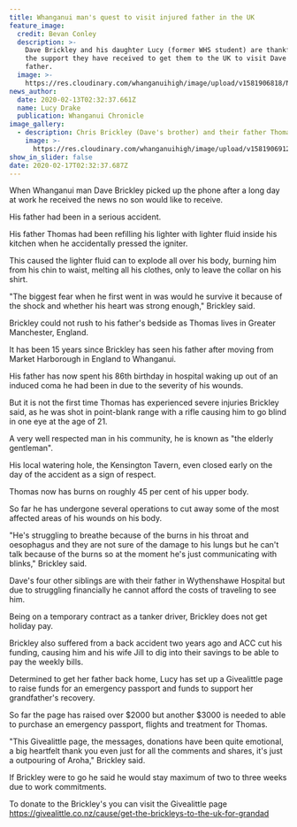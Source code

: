```yaml
---
title: Whanganui man's quest to visit injured father in the UK
feature_image:
  credit: Bevan Conley
  description: >-
    Dave Brickley and his daughter Lucy (former WHS student) are thankful for
    the support they have received to get them to the UK to visit Dave's injured
    father.
  image: >-
    https://res.cloudinary.com/whanganuihigh/image/upload/v1581906818/News/Lucy_Brickley._Chron_13.2.20.jpg
news_author:
  date: 2020-02-13T02:32:37.661Z
  name: Lucy Drake
  publication: Whanganui Chronicle
image_gallery:
  - description: Chris Brickley (Dave's brother) and their father Thomas. Photo / Supplied.
    image: >-
      https://res.cloudinary.com/whanganuihigh/image/upload/v1581906912/News/Lucy_Brickley._dad_Chron_13.2.20.jpg
show_in_slider: false
date: 2020-02-17T02:32:37.687Z
---
```

When Whanganui man Dave Brickley picked up the phone after a long day at work he received the news no son would like to receive.

His father had been in a serious accident.

His father Thomas had been refilling his lighter with lighter fluid inside his kitchen when he accidentally pressed the igniter.

This caused the lighter fluid can to explode all over his body, burning him from his chin to waist, melting all his clothes, only to leave the collar on his shirt.

"The biggest fear when he first went in was would he survive it because of the shock and whether his heart was strong enough," Brickley said.

Brickley could not rush to his father's bedside as Thomas lives in Greater Manchester, England.

It has been 15 years since Brickley has seen his father after moving from Market Harborough in England to Whanganui.

His father has now spent his 86th birthday in hospital waking up out of an induced coma he had been in due to the severity of his wounds.

But it is not the first time Thomas has experienced severe injuries Brickley said, as he was shot in point-blank range with a rifle causing him to go blind in one eye at the age of 21.

A very well respected man in his community, he is known as "the elderly gentleman".

His local watering hole, the Kensington Tavern, even closed early on the day of the accident as a sign of respect.

Thomas now has burns on roughly 45 per cent of his upper body.

So far he has undergone several operations to cut away some of the most affected areas of his wounds on his body.

"He's struggling to breathe because of the burns in his throat and oesophagus and they are not sure of the damage to his lungs but he can't talk because of the burns so at the moment he's just communicating with blinks," Brickley said.

Dave's four other siblings are with their father in Wythenshawe Hospital but due to struggling financially he cannot afford the costs of traveling to see him.

Being on a temporary contract as a tanker driver, Brickley does not get holiday pay.

Brickley also suffered from a back accident two years ago and ACC cut his funding, causing him and his wife Jill to dig into their savings to be able to pay the weekly bills.

Determined to get her father back home, Lucy has set up a Givealittle page to raise funds for an emergency passport and funds to support her grandfather's recovery.

So far the page has raised over $2000 but another $3000 is needed to able to purchase an emergency passport, flights and treatment for Thomas.

"This Givealittle page, the messages, donations have been quite emotional, a big heartfelt thank you even just for all the comments and shares, it's just a outpouring of Aroha," Brickley said.

If Brickley were to go he said he would stay maximum of two to three weeks due to work commitments.

To donate to the Brickley's you can visit the Givealittle page https://givealittle.co.nz/cause/get-the-brickleys-to-the-uk-for-grandad

